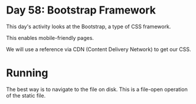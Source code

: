 # Day 58: Bootstrap Framework

This day's activity looks at the Bootstrap, a type of CSS framework.

This enables mobile-friendly pages.

We will use a reference via CDN (Content Delivery Network) to get our CSS.

# Running

The best way is to navigate to the file on disk.  This is a file-open operation of the static file.

